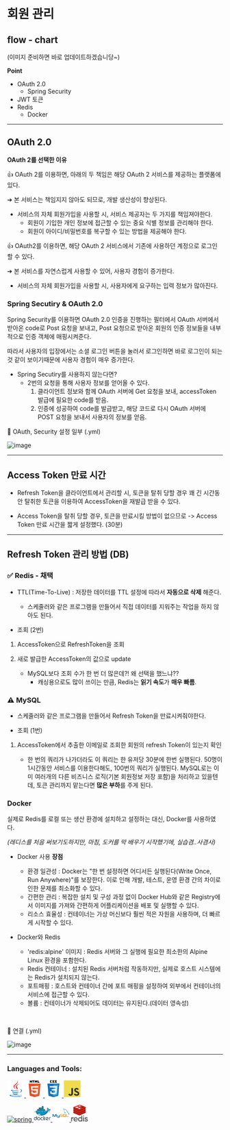 # 회원 관리
## flow - chart
(이미지 준비하면 바로 업데이트하겠습니당~)

**Point**
- OAuth 2.0
  - Spring Security
- JWT 토큰
- Redis
  - Docker
* * *
## OAuth 2.0
**OAuth 2를 선택한 이유**

👍 OAuth 2를 이용하면, 아래의 두 책임은 해당 OAuth 2 서비스를 제공하는 플랫폼에 있다.

➔ 본 서비스는 책임지지 않아도 되므로, 개발 생산성이 향상된다.


- 서비스의 자체 회원가입을 사용할 시, 서비스 제공자는 두 가지를 책임져야한다.
  - 회원이 기입한 개인 정보에 접근할 수 있는 중요 식별 정보를 관리해야 한다.
  - 회원이 아이디/비밀번호를 복구할 수 있는 방법을 제공해야 한다.
   

👍 OAuth2를 이용하면, 해당 OAuth 2 서비스에서 기존에 사용하던 계정으로 로그인할 수 있다.

➔ 본 서비스를 자연스럽게 사용할 수 있어, 사용자 경험이 증가한다.


- 서비스의 자체 회원가입을 사용할 시, 사용자에게 요구하는 입력 정보가 많아진다.


### Spring Secutiry & OAuth 2.0
Spring Security를 이용하면 OAuth 2.0 인증을 진행하는 필터에서 OAuth 서버에서 받아온 code로 Post 요청을 보내고,
Post 요청으로 받아온 회원의 인증 정보들을 내부적으로 인증 객체에 매핑시켜준다.

따라서 사용자의 입장에서는 소셜 로그인 버튼을 눌러서 로그인하면 바로 로그인이 되는 것 같이 보이기때문에 사용자 경험이 매우 증가한다.

- Spring Secutiry를 사용하지 않는다면?
  - 2번의 요청을 통해 사용자 정보를 얻어올 수 있다.
    1) 클라이언트 정보와 함께 OAuth 서버에 Get 요청을 보내, accessToken 발급에 필요한 code를 받음.
    2) 인증에 성공하여 code를 발급받고, 해당 코드로 다시 OAuth 서버에 POST 요청을 보내서 사용자의 정보를 얻음.

🔎 OAuth, Security 설정 일부 (.yml)

![image](https://github.com/user-attachments/assets/73e1ddff-86a8-42c9-8631-35624578ce7b)


* * *

## Access Token 만료 시간

- Refresh Token을 클라이언트에서 관리할 시, 토큰을 탈취 당할 경우 꽤 긴 시간동안 탈취한 토큰을 이용하여 AccessToken을 재발급 받을 수 있다.

- Access Token을 탈취 당할 경우, 토큰을 만료시킬 방법이 없으므로 -> Access Token 만료 시간을 짧게 설정했다. (30분)

* * *

## Refresh Token 관리 방법 (DB)
### ✅ Redis - 채택
- TTL(Time-To-Live) : 저장한 데이터를 TTL 설정에 따라서 **자동으로 삭제** 해준다.
  - 스케줄러와 같은 프로그램을 만들어서 직접 데이터를 지워주는 작업을 하지 않아도 된다.
    
- 조회 (2번)
1) AccessToken으로 RefreshToken을 조회
2) 새로 발급한 AccessToken의 값으로 update

    - MySQL보다 조회 수가 한 번 더 많은데?! 왜 선택을 했느냐??
      - 캐싱용으로도 많이 쓰이는 만큼, Redis는 **읽기 속도**가 **매우 빠름**.
   
### ⚠️ MySQL
- 스케줄러와 같은 프로그램을 만들어서 Refresh Token을 만료시켜줘야한다.

- 조회 (1번)
1) AccessToken에서 추출한 이메일로 조회한 회원의 refresh Token이 있는지 확인

    - 한 번의 쿼리가 나가더라도 이 쿼리는 한 유저당 30분에 한번 실행된다.
      50명이 1시간동안 서비스를 이용한다해도, 100번의 쿼리가 실행된다.
      MySQL로는 이미 여러개의 다른 비즈니스 로직(기본 회원정보 저장 포함)을 처리하고 있을텐데,
      토큰 관리까지 맡는다면 **많은 부하**를 주게 된다.


### Docker
실제로 Redis를 로컬 또는 생산 환경에 설치하고 설정하는 대신, Docker를 사용하였다. 

*(레디스를 처음 써보기도하지만, 마침, 도커를 막 배우기 시작했기에, 실습겸..사겸사)*


- Docker 사용 **장점**
  - 환경 일관성 : Docker는 "한 번 설정하면 어디서든 실행된다(Write Once, Run Anywhere)"를 보장한다. 이로 인해 개발, 테스트, 운영 환경 간의 차이로 인한 문제를 최소화할 수 있다.
  - 간편한 관리 : 복잡한 설치 및 구성 과정 없이 Docker Hub와 같은 Registry에서 이미지를 가져와 간편하게 어플리케이션을 배포 및 실행할 수 있다.
  - 리소스 효율성 : 컨테이너는 가상 머신보다 훨씬 적은 자원을 사용하며, 더 빠르게 시작할 수 있다.


- Docker와 Redis
  - 'redis:alpine' 이미지 : Redis 서버와 그 실행에 필요한 최소한의 Alpine Linux 환경을 포함한다.
  - Redis 컨테이너 : 설치된 Redis 서버처럼 작동하지만, 실제로 호스트 시스템에는 Redis가 설치되지 않는다.
  - 포트매핑 : 호스트와 컨테이너 간에 포트 매핑을 설정하여 외부에서 컨테이너의 서비스에 접근할 수 있다.
  - 볼륨 : 컨테이너가 삭제되어도 데이터는 유지된다.(데이터 영속성)

<br>
<p> 🔎 연결 (.yml)</p>
<img width="791" alt="image" src="https://github.com/user-attachments/assets/affe07ac-828e-411f-9fd8-1a8ce530e955">

* * *

<h3 align="left">Languages and Tools:</h3>
<p align="left"> 
    <a href="https://www.java.com" target="_blank" rel="noreferrer"> <img src="https://raw.githubusercontent.com/devicons/devicon/master/icons/java/java-original.svg" alt="java" width="40" height="40"/> </a> 
<a href="https://www.w3.org/html/" target="_blank" rel="noreferrer"> <img src="https://raw.githubusercontent.com/devicons/devicon/master/icons/html5/html5-original-wordmark.svg" alt="html5" width="40" height="40"/> </a> <a href="https://www.w3schools.com/css/" target="_blank" rel="noreferrer"> <img src="https://raw.githubusercontent.com/devicons/devicon/master/icons/css3/css3-original-wordmark.svg" alt="css3" width="40" height="40"/> </a> <a href="https://developer.mozilla.org/en-US/docs/Web/JavaScript" target="_blank" rel="noreferrer"> <img src="https://raw.githubusercontent.com/devicons/devicon/master/icons/javascript/javascript-original.svg" alt="javascript" width="40" height="40"/> </a> 

<a href="https://spring.io/" target="_blank" rel="noreferrer"> <img src="https://www.vectorlogo.zone/logos/springio/springio-icon.svg" alt="spring" width="40" height="40"/> </a> 
<a href="https://www.docker.com/" target="_blank" rel="noreferrer"> <img src="https://raw.githubusercontent.com/devicons/devicon/master/icons/docker/docker-original-wordmark.svg" alt="docker" width="40" height="40"/> </a> 
  <a href="https://www.mysql.com/" target="_blank" rel="noreferrer"> <img src="https://raw.githubusercontent.com/devicons/devicon/master/icons/mysql/mysql-original-wordmark.svg" alt="mysql" width="40" height="40"/> </a> <a href="https://redis.io" target="_blank" rel="noreferrer"> <img src="https://raw.githubusercontent.com/devicons/devicon/master/icons/redis/redis-original-wordmark.svg" alt="redis" width="40" height="40"/> </a> </p>
  
  
  

  





      
